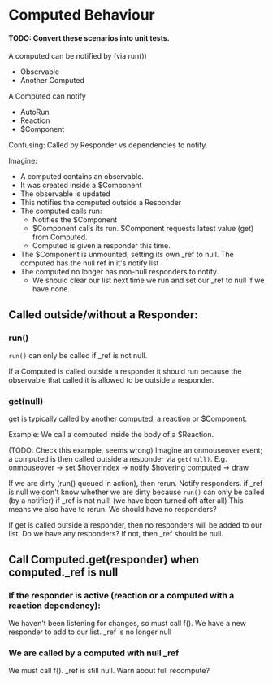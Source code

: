 # Computed Behaviour
#### TODO: Convert these scenarios into unit tests.

A computed can be notified by (via run())
 - Observable
 - Another Computed

A Computed can notify
 - AutoRun
 - Reaction
 - $Component

Confusing: Called by Responder vs dependencies to notify.

Imagine: 
 - A computed contains an observable.
 - It was created inside a $Component
 - The observable is updated
 - This notifies the computed outside a Responder
 - The computed calls run:
    - Notifies the $Component
    - $Component calls its run. $Component requests latest value (get) from Computed.
    - Computed is given a responder this time.
 - The $Component is unmounted, setting its own _ref to null. The computed has the null ref in it's notify list
 - The computed no longer has non-null responders to notify.
    - We should clear our list next time we run and set our _ref to null if we have none.

## Called outside/without a Responder:

### run()
`run()` can only be called if _ref is not null.

If a Computed is called outside a responder it should run because the observable
that called it is allowed to be outside a responder.

### get(null)
get is typically called by another computed, a reaction or $Component.

Example:
We call a computed inside the body of a $Reaction.

(TODO: Check this example, seems wrong)
Imagine an onmouseover event; a computed is then called outside a responder via `get(null)`.
E.g. onmouseover -> set $hoverIndex -> notify $hovering computed -> draw

If we are dirty (run() queued in action), then rerun. Notify responders.
if _ref is null we don't know whether we are dirty because `run()` can only be called 
(by a notifier) if _ref is not null! (we have been turned off after all)
This means we also have to rerun. We should have no responders?

If get is called outside a responder, then no responders will be added to our list. 
Do we have any responders? If not, then _ref should be null.

## Call Computed.get(responder) when computed._ref is null

### If the responder is active (reaction or a computed with a reaction dependency):
We haven't been listening for changes, so must call f(). We have a new responder
to add to our list.
_ref is no longer null

### We are called by a computed with null _ref
We must call f(). _ref is still null. Warn about full recompute?
